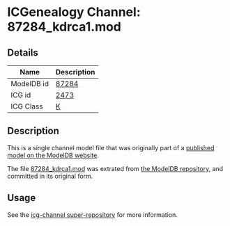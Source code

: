 # ICGenealogy Channel: 87284\_kdrca1.mod

## Details

Name | Description
---- | -----------
ModelDB id | [87284](http://senselab.med.yale.edu/ModelDB/ShowModel.cshtml?model=87284)
ICG id | [2473](http://icg.neurotheory.ox.ac.uk/channels/1/2473)
ICG Class | [K](http://icg.neurotheory.ox.ac.uk/channels/1)

## Description

This is a single channel model file that was originally part of a [published model on the ModelDB website](http://senselab.med.yale.edu/mModelDB/ShowModel.cshtml?model=87284).

The file [87284\_kdrca1.mod](87284_kdrca1.mod) was extrated from [the ModelDB repository](http://senselab.med.yale.edu/ModelDB/ShowModel.cshtml?model=87284), and committed in its original form.

## Usage

See the [icg-channel super-repository](https://github.com/icgenealogy/icg-channels) for more information.